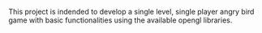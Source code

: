 This project is indended to develop a single level, single player angry bird game with basic functionalities using the available opengl libraries.
